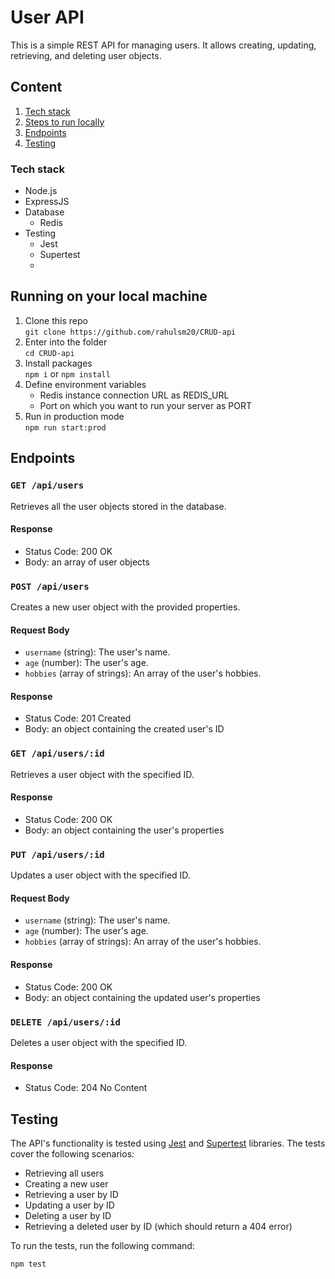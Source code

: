 # User API

This is a simple REST API for managing users. It allows creating, updating, retrieving, and deleting user objects.
## Content 
1. [Tech stack](#tech-stack)
2. [Steps to run locally](#running-on-your-local-machine)
3. [Endpoints](#endpoints)
4. [Testing](#testing)

### Tech stack 
* Node.js
* ExpressJS
* Database
  * Redis
* Testing
  * Jest
  * Supertest
  * 
## Running on your local machine
1. Clone this repo  
```git clone https://github.com/rahulsm20/CRUD-api ```
2. Enter into the folder  
   ```cd CRUD-api```
3. Install packages  
   ```npm i``` or ```npm install```
4. Define environment variables
   * Redis instance connection URL as REDIS_URL 
   * Port on which you want to run your server as PORT
5. Run in production mode  
   ```npm run start:prod```
## Endpoints

### `GET /api/users`

Retrieves all the user objects stored in the database.

#### Response

- Status Code: 200 OK
- Body: an array of user objects

### `POST /api/users`

Creates a new user object with the provided properties.

#### Request Body

- `username` (string): The user's name.
- `age` (number): The user's age.
- `hobbies` (array of strings): An array of the user's hobbies.

#### Response

- Status Code: 201 Created
- Body: an object containing the created user's ID

### `GET /api/users/:id`

Retrieves a user object with the specified ID.

#### Response

- Status Code: 200 OK
- Body: an object containing the user's properties

### `PUT /api/users/:id`

Updates a user object with the specified ID.

#### Request Body

- `username` (string): The user's name.
- `age` (number): The user's age.
- `hobbies` (array of strings): An array of the user's hobbies.

#### Response

- Status Code: 200 OK
- Body: an object containing the updated user's properties

### `DELETE /api/users/:id`

Deletes a user object with the specified ID.

#### Response

- Status Code: 204 No Content

## Testing

The API's functionality is tested using [Jest](https://jestjs.io/) and [Supertest](https://github.com/visionmedia/supertest) libraries. The tests cover the following scenarios:

- Retrieving all users
- Creating a new user
- Retrieving a user by ID
- Updating a user by ID
- Deleting a user by ID
- Retrieving a deleted user by ID (which should return a 404 error)

To run the tests, run the following command:

```
npm test
```
